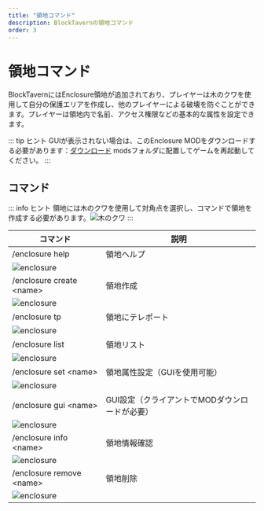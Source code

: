```yaml
---
title: "領地コマンド"
description: BlockTavernの領地コマンド
order: 3
---
```


# 領地コマンド
BlockTavernにはEnclosure領地が追加されており、プレイヤーは木のクワを使用して自分の保護エリアを作成し、他のプレイヤーによる破壊を防ぐことができます。プレイヤーは領地内で名前、アクセス権限などの基本的な属性を設定できます。

::: tip ヒント
GUIが表示されない場合は、このEnclosure MODをダウンロードする必要があります：[ダウンロード](/assets/GameplayGuide/enclosure-order/[領地]enclosure-fabric-0.4.5+1.21.jar) 
modsフォルダに配置してゲームを再起動してください。
:::

## コマンド

::: info ヒント
領地には木のクワを使用して対角点を選択し、コマンドで領地を作成する必要があります。![木のクワ](/assets/GameplayGuide/enclosure-order/wooden_hoe.png "木のクワ")
:::


| コマンド | 説明 |
| --- | --- |
| /enclosure help | 領地ヘルプ |
| ![enclosure](/assets/GameplayGuide/enclosure-order/enclosure-order01.png) |  |
| /enclosure create \<name\> | 領地作成 |
| ![enclosure](/assets/GameplayGuide/enclosure-order/enclosure-order02.png) |  |
| /enclosure tp | 領地にテレポート |
| ![enclosure](/assets/GameplayGuide/enclosure-order/enclosure-order03.png) |  |
| /enclosure list | 領地リスト |
| ![enclosure](/assets/GameplayGuide/enclosure-order/enclosure-order04.png) |  |
| /enclosure set \<name\> | 領地属性設定（GUIを使用可能） |
| ![enclosure](/assets/GameplayGuide/enclosure-order/enclosure-order05.png) |  |
| /enclosure gui \<name\> | GUI設定（クライアントでMODダウンロードが必要） |
| ![enclosure](/assets/GameplayGuide/enclosure-order/enclosure-order06.png) |  |
| /enclosure info \<name\> | 領地情報確認 |
| ![enclosure](/assets/GameplayGuide/enclosure-order/enclosure-order07.png) |  |
| /enclosure remove \<name\> | 領地削除 |
| ![enclosure](/assets/GameplayGuide/enclosure-order/enclosure-order08.png) |  |



<Contributors />

<GitHistoryInformation />